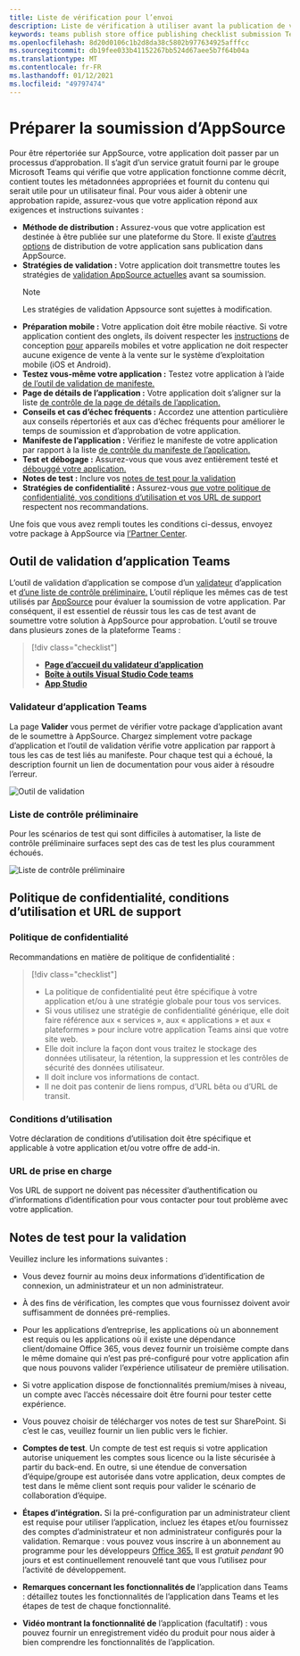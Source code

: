 ```yaml
---
title: Liste de vérification pour l’envoi
description: Liste de vérification à utiliser avant la publication de votre application Microsoft Teams dans AppSource
keywords: teams publish store office publishing checklist submission Teams apps appsource validation
ms.openlocfilehash: 8d20d0106c1b2d8da38c5802b977634925afffcc
ms.sourcegitcommit: db19fee033b41152267bb524d67aee5b7f64b04a
ms.translationtype: MT
ms.contentlocale: fr-FR
ms.lasthandoff: 01/12/2021
ms.locfileid: "49797474"
---
```

# <a name="prepare-for-appsource-submission"></a>Préparer la soumission d’AppSource  

Pour être répertoriée sur AppSource, votre application doit passer par un processus d’approbation. Il s’agit d’un service gratuit fourni par le groupe Microsoft Teams qui vérifie que votre application fonctionne comme décrit, contient toutes les métadonnées appropriées et fournit du contenu qui serait utile pour un utilisateur final. Pour vous aider à obtenir une approbation rapide, assurez-vous que votre application répond aux exigences et instructions suivantes :

* **Méthode de distribution :** Assurez-vous que votre application est destinée à être publiée sur une plateforme du Store. Il existe [d’autres options](../../overview.md) de distribution de votre application sans publication dans AppSource.
* **Stratégies de validation :** Votre application doit transmettre toutes les stratégies de [validation AppSource actuelles](https://docs.microsoft.com/legal/marketplace/certification-policies#1140-teams) avant sa soumission. 
  > [!NOTE] 
  > Les stratégies de validation Appsource sont sujettes à modification.
* **Préparation mobile :** Votre application doit être mobile réactive. Si votre application contient des onglets, ils doivent respecter les [instructions](~/concepts/deploy-and-publish/appsource/prepare/frequently-failed-cases.md#-mobile-responsiveness-no-direct-upsell-or-payment) de conception [pour](~/tabs/design/tabs-mobile.md) appareils mobiles et votre application ne doit respecter aucune exigence de vente à la vente sur le système d’exploitation mobile (iOS et Android).
* **Testez vous-même votre application :** Testez votre application à l’aide [de l’outil de validation de manifeste.](#teams-app-validation-tool)
* **Page de détails de l’application :** Votre application doit s’aligner sur la liste [de contrôle de la page de détails de l’application.](detail-page-checklist.md)
* **Conseils et cas d’échec fréquents :** Accordez une attention [](frequently-failed-cases.md) particulière aux conseils répertoriés et aux cas d’échec fréquents pour améliorer le temps de soumission et d’approbation de votre application.
* **Manifeste de l’application :** Vérifiez le manifeste de votre application par rapport à la liste [de contrôle du manifeste de l’application.](app-manifest-checklist.md)
* **Test et débogage :** Assurez-vous que vous avez entièrement testé et [débouggé votre application.](../../../build-and-test/debug.md)
* **Notes de test :** Inclure vos [notes de test pour la validation](#test-notes-for-validation)
* **Stratégies de confidentialité :** Assurez-vous [que votre politique de confidentialité, vos conditions d’utilisation et vos URL de support](#privacy-policy-terms-of-use-and-support-urls) respectent nos recommandations.

Une fois que vous avez rempli toutes les conditions ci-dessus, envoyez votre package à AppSource via [l’Partner Center](/office/dev/store/use-partner-center-to-submit-to-appsource).

## <a name="teams-app-validation-tool"></a>Outil de validation d’application Teams

L’outil de validation d’application se compose d’un [validateur](#teams-app-validator) d’application et [d’une liste de contrôle préliminaire.](#preliminary-checklist) L’outil réplique les mêmes cas de test utilisés par [AppSource](/office/dev/store/submit-to-appsource-via-partner-center) pour évaluer la soumission de votre application. Par conséquent, il est essentiel de réussir tous les cas de test avant de soumettre votre solution à AppSource pour approbation. L’outil se trouve dans plusieurs zones de la plateforme Teams :

> [!div class="checklist"]
>
> * [**Page d’accueil du validateur d’application**](https://dev.teams.microsoft.com/appvalidation.html)
> * [**Boîte à outils Visual Studio Code teams**](/toolkit/visual-studio-code-overview.md)
> * [**App Studio**](/concepts/build-and-test/app-studio-overview.md)

### <a name="teams-app-validator"></a>Validateur d’application Teams

La page **Valider** vous permet de vérifier votre package d’application avant de le soumettre à AppSource. Chargez simplement votre package d’application et l’outil de validation vérifie votre application par rapport à tous les cas de test liés au manifeste. Pour chaque test qui a échoué, la description fournit un lien de documentation pour vous aider à résoudre l’erreur.

![Outil de validation](../../../../assets/images/validation-tool/validator.png)

### <a name="preliminary-checklist"></a>Liste de contrôle préliminaire

Pour les scénarios de test qui sont difficiles à automatiser, la liste de contrôle préliminaire surfaces sept des cas de test les plus couramment échoués.

![Liste de contrôle préliminaire](../../../../assets/images/validation-tool/preliminary-checklist.png)

## <a name="privacy-policy-terms-of-use-and-support-urls"></a>Politique de confidentialité, conditions d’utilisation et URL de support

### <a name="privacy-policy"></a>Politique de confidentialité

Recommandations en matière de politique de confidentialité :

> [!div class="checklist"]
>
> * La politique de confidentialité peut être spécifique à votre application et/ou à une stratégie globale pour tous vos services.
> * Si vous utilisez une stratégie de confidentialité générique, elle doit faire référence aux « services », aux « applications » et aux « plateformes » pour inclure votre application Teams ainsi que votre site web.
> * Elle doit inclure la façon dont vous traitez le stockage des données utilisateur, la rétention, la suppression et les contrôles de sécurité des données utilisateur.
> * Il doit inclure vos informations de contact.
> * Il ne doit pas contenir de liens rompus, d’URL bêta ou d’URL de transit.

### <a name="terms-of-use"></a>Conditions d’utilisation

Votre déclaration de conditions d’utilisation doit être spécifique et applicable à votre application et/ou votre offre de add-in.

### <a name="support-urls"></a>URL de prise en charge

Vos URL de support ne doivent pas nécessiter d’authentification ou d’informations d’identification pour vous contacter pour tout problème avec votre application.

## <a name="test-notes-for-validation"></a>Notes de test pour la validation

Veuillez inclure les informations suivantes :

* Vous devez fournir au moins deux informations d’identification de connexion, un administrateur et un non administrateur.

* À des fins de vérification, les comptes que vous fournissez doivent avoir suffisamment de données pré-remplies.

* Pour les applications d’entreprise, les applications où un abonnement est requis ou les applications où il existe une dépendance client/domaine Office 365, vous devez fournir un troisième compte dans le même domaine qui n’est pas pré-configuré pour votre application afin que nous pouvons valider l’expérience utilisateur de première utilisation.

* Si votre application dispose de fonctionnalités premium/mises à niveau, un compte avec l’accès nécessaire doit être fourni pour tester cette expérience.

* Vous pouvez choisir de télécharger vos notes de test sur SharePoint. Si c’est le cas, veuillez fournir un lien public vers le fichier.

* **Comptes de test**. Un compte de test est requis si votre application autorise uniquement les comptes sous licence ou la liste sécurisée à partir du back-end. En outre, si une étendue de conversation d’équipe/groupe est autorisée dans votre application, deux comptes de test dans le même client sont requis pour valider le scénario de collaboration d’équipe.

* **Étapes d’intégration.** Si la pré-configuration par un administrateur client est requise pour utiliser l’application, incluez les étapes et/ou fournissez des comptes d’administrateur et non administrateur configurés pour la validation. Remarque : vous pouvez vous inscrire à un abonnement au programme pour les développeurs [Office 365.](https://developer.microsoft.com/microsoft-365/dev-program) Il est *gratuit pendant* 90 jours et est continuellement renouvelé tant que vous l’utilisez pour l’activité de développement.

* **Remarques concernant les fonctionnalités de** l’application dans Teams : détaillez toutes les fonctionnalités de l’application dans Teams et les étapes de test de chaque fonctionnalité.

* **Vidéo montrant la fonctionnalité de** l’application (facultatif) : vous pouvez fournir un enregistrement vidéo du produit pour nous aider à bien comprendre les fonctionnalités de l’application.
